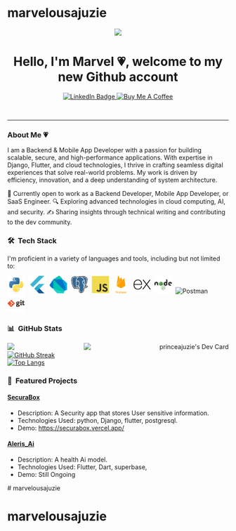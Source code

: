 # marvelousajuzie
<div align="center">
  <img src="https://media1.giphy.com/media/v1.Y2lkPTc5MGI3NjExaXlybjRiNTk5b3M3ejdqMjEyMHluZzh4MW5zYjQ3ZDQzeG02d3ZkaSZlcD12MV9pbnRlcm5hbF9naWZfYnlfaWQmY3Q9cw/fYBEN9TRdEnW0HDMJS/giphy.gif" width="100"/>
</div>

<h1 align="center">Hello, I'm Marvel 💗, welcome to my new Github account</h1>

<p align="center">
  <a href="https://www.linkedin.com/in/marvelous-ajuzie-14652b2a4/">
    <img src="https://img.shields.io/badge/LinkedIn-blue?style=for-the-badge&logo=linkedin&logoColor=white" alt="LinkedIn Badge">
  </a>
  <a href="https://www.buymeacoffee.com/marvelousajuzie" target="_blank">
    <img src="https://cdn.buymeacoffee.com/buttons/default-orange.png" alt="Buy Me A Coffee" height="41" width="174">
  </a>
</p>

<div align="center">
  <img src="https://komarev.com/ghpvc/?username=marvelousajuzie7&style=flat-square&color=blue" alt="">
</div>

---

### About Me  💗

I am a Backend & Mobile App Developer with a passion for building scalable, secure, and high-performance applications. With expertise in Django, Flutter, and cloud technologies, I thrive in crafting seamless digital experiences that solve real-world problems. My work is driven by efficiency, innovation, and a deep understanding of system architecture.

🚀 Currently open to work as a Backend Developer, Mobile App Developer, or SaaS Engineer.
🔍 Exploring advanced technologies in cloud computing, AI, and security.
✍️ Sharing insights through technical writing and contributing to the dev community.

### 🛠 &nbsp;Tech Stack

I'm proficient in a variety of languages and tools, including but not limited to:

<p>
<img src="https://github.com/devicons/devicon/blob/master/icons/python/python-original.svg" title="Typescript" alt="Typescript" width="40" height="40"/>&nbsp;
<img src="https://github.com/devicons/devicon/blob/master/icons/flutter/flutter-original.svg" title="React" alt="React" width="40" height="40"/>&nbsp;
  <img src="https://github.com/devicons/devicon/blob/master/icons/dart/dart-original.svg" title="next" alt="neext" width="40" height="40"/>&nbsp;
<img src="https://github.com/devicons/devicon/blob/master/icons/postgresql/postgresql-original.svg" title="Material UI" alt="Material UI" width="40" height="40"/>&nbsp;
<img src="https://github.com/devicons/devicon/blob/master/icons/javascript/javascript-original.svg" title="JavaScript" alt="JavaScript" width="40" height="40"/>&nbsp;
<img src="https://github.com/devicons/devicon/blob/master/icons/firebase/firebase-plain-wordmark.svg" title="Firebase" alt="Firebase" width="40" height="40"/>&nbsp;
<img src="https://github.com/devicons/devicon/blob/master/icons/express/express-original.svg" title="express"  alt="express" width="40" height="40"/>&nbsp;
<img src="https://github.com/devicons/devicon/blob/master/icons/nodejs/nodejs-original-wordmark.svg" title="NodeJS" alt="NodeJS" width="40" height="40"/>&nbsp;
<img src="https://www.vectorlogo.zone/logos/getpostman/getpostman-icon.svg" title="Postman"  alt="Postman" width="40" height="40"/>&nbsp;
<img src="https://github.com/devicons/devicon/blob/master/icons/git/git-original-wordmark.svg" title="Git" **alt="Git" width="40" height="40"/>&nbsp;
</p>

### 📊 &nbsp;GitHub Stats
  <a align="right" href="https://app.daily.dev/ajuziemarvel"><img align="right" width="330" src="https://api.daily.dev/devcards/0ed525d5f92444fab3f1d4135b7b2a30.png?r=ypl" width="400" alt="princeajuzie's Dev Card"/></a>
![](https://github-readme-stats.vercel.app/api?username=marvelousajuzie7&theme=highcontrast&background=000000&rank_icon=github&hideborder=true&include_all_commits=true&count_private=false)<br/>
[![GitHub Streak](http://github-readme-streak-stats.herokuapp.com?user=marvelousajuzie7&theme=highcontrast&background=000000)](https://git.io/streak-stats)<br/>
[![Top Langs](https://github-readme-stats.vercel.app/api/top-langs/?username=marvelousajuzie7&layout=compact&theme=highcontrast)](https://github.com/anuraghazra/github-readme-stats)






### 📝 &nbsp;Featured Projects

#### [SecuraBox](https://github.com/marvelousajuzie/SecuraBOX-App)
- Description: A Security app that stores User sensitive information.
- Technologies Used: python, Django, flutter, postgresql.
- Demo: https://securabox.vercel.app/

#### [Aleris_Ai](https://github.com/marvelousajuzie/Aleris_Ai-frontend)
- Description: A health Ai model.
- Technologies Used: Flutter, Dart, superbase,
- Demo: Still Ongoing


<!-- BLOG-POST-LIST:START -->
<!-- BLOG-POST-LIST:END --># marvelousajuzie
# marvelousajuzie
